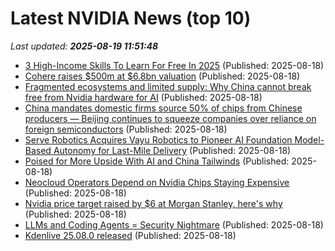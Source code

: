 # Latest NVIDIA News (top 10)
_Last updated: **2025-08-19 11:51:48**_

- [3 High-Income Skills To Learn For Free In 2025](https://www.forbes.com/sites/rachelwells/2025/08/18/3-high-income-skills-to-learn-for-free-in-2025/) (Published: 2025-08-18)
- [Cohere raises $500m at $6.8bn valuation](https://www.verdict.co.uk/cohere-raises-500m-at-6-8bn-valuation/) (Published: 2025-08-18)
- [Fragmented ecosystems and limited supply: Why China cannot break free from Nvidia hardware for AI](https://www.tomshardware.com/tech-industry/artificial-intelligence/fragmented-ecosystems-and-limited-supply-why-china-cannot-break-free-from-nvidia-hardware-for-ai) (Published: 2025-08-18)
- [China mandates domestic firms source 50% of chips from Chinese producers — Beijing continues to squeeze companies over reliance on foreign semiconductors](https://www.tomshardware.com/tech-industry/semiconductors/china-mandates-domestic-firms-source-50-percent-of-chips-from-chinese-producers-beijing-continues-to-squeeze-companies-over-reliance-on-foreign-semiconductors) (Published: 2025-08-18)
- [Serve Robotics Acquires Vayu Robotics to Pioneer AI Foundation Model-Based Autonomy for Last-Mile Delivery](https://www.globenewswire.com/news-release/2025/08/18/3134913/0/en/Serve-Robotics-Acquires-Vayu-Robotics-to-Pioneer-AI-Foundation-Model-Based-Autonomy-for-Last-Mile-Delivery.html) (Published: 2025-08-18)
- [Poised for More Upside With AI and China Tailwinds](https://biztoc.com/x/6a9af138b777aed5) (Published: 2025-08-18)
- [Neocloud Operators Depend on Nvidia Chips Staying Expensive](https://biztoc.com/x/448b9f2f15a0210a) (Published: 2025-08-18)
- [Nvidia price target raised by $6 at Morgan Stanley, here's why](https://thefly.com/permalinks/entry.php/id4184804/NVDA-Nvidia-price-target-raised-by--at-Morgan-Stanley-heres-why) (Published: 2025-08-18)
- [LLMs and Coding Agents = Security Nightmare](https://garymarcus.substack.com/p/llms-coding-agents-security-nightmare) (Published: 2025-08-18)
- [Kdenlive 25.08.0 released](https://kdenlive.org/news/releases/25.08.0/) (Published: 2025-08-18)
